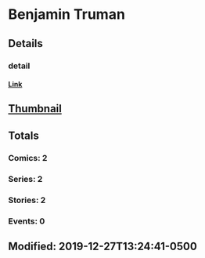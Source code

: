 # Benjamin  Truman 
## Details
### detail
#### [Link](http://marvel.com/comics/creators/13990/benjamin_truman?utm_campaign=apiRef&utm_source=225578a89fc76f3d20fbffda5d17a88d)
## [Thumbnail](http://i.annihil.us/u/prod/marvel/i/mg/b/40/image_not_available.jpg)
## Totals
### Comics: 2
### Series: 2
### Stories: 2
### Events: 0
## Modified: 2019-12-27T13:24:41-0500